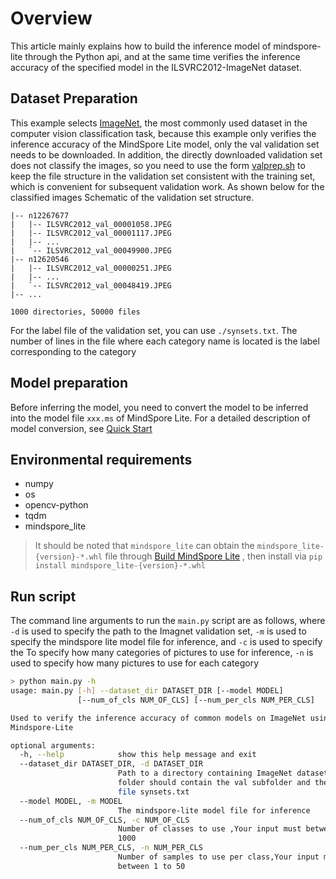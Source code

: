 # Overview

This article mainly explains how to build the inference model of mindspore-lite through the Python api, and at the same time verifies the inference accuracy of the specified model in the ILSVRC2012-ImageNet dataset.

## Dataset Preparation

This example selects [ImageNet](https://image-net.org/challenges/LSVRC/2012/), the most commonly used dataset in the computer vision classification task, because this example only verifies the inference accuracy of the MindSpore Lite model, only the val validation set needs to be downloaded. In addition, the directly downloaded validation set does not classify the images, so you need to use the form [valprep.sh](https://raw.githubusercontent.com/soumith/imagenetloader.torch/master/valprep.sh) to keep the file structure in the validation set consistent with the training set, which is convenient for subsequent validation work. As shown below for the classified images Schematic of the validation set structure.

```text
|-- n12267677
|   |-- ILSVRC2012_val_00001058.JPEG
|   |-- ILSVRC2012_val_00001117.JPEG
|   |-- ...
|   `-- ILSVRC2012_val_00049900.JPEG
|-- n12620546
|   |-- ILSVRC2012_val_00000251.JPEG
|   |-- ...
|   `-- ILSVRC2012_val_00048419.JPEG
|-- ...

1000 directories, 50000 files
```

For the label file of the validation set, you can use `./synsets.txt`. The number of lines in the file where each category name is located is the label corresponding to the category

## Model preparation

Before inferring the model, you need to convert the model to be inferred into the model file `xxx.ms` of MindSpore Lite. For a detailed description of model conversion, see [Quick Start](https://www.mindspore.cn/lite/docs/en/master/quick_start/one_hour_introduction.html)

## Environmental requirements

* numpy
* os
* opencv-python
* tqdm
* mindspore_lite

>It should be noted that `mindspore_lite` can obtain the `mindspore_lite-{version}-*.whl` file through [Build MindSpore Lite](https://www.mindspore.cn/lite/docs/en/master/use/build.html) , then install via `pip install mindspore_lite-{version}-*.whl`

## Run script

The command line arguments to run the `main.py` script are as follows, where `-d` is used to specify the path to the Imagnet validation set, `-m` is used to specify the mindspore lite model file for inference, and `-c` is used to specify the To specify how many categories of pictures to use for inference, `-n` is used to specify how many pictures to use for each category

```bash
> python main.py -h
usage: main.py [-h] --dataset_dir DATASET_DIR [--model MODEL]
               [--num_of_cls NUM_OF_CLS] [--num_per_cls NUM_PER_CLS]

Used to verify the inference accuracy of common models on ImageNet using
Mindspore-Lite

optional arguments:
  -h, --help            show this help message and exit
  --dataset_dir DATASET_DIR, -d DATASET_DIR
                        Path to a directory containing ImageNet dataset. This
                        folder should contain the val subfolder and the label
                        file synsets.txt
  --model MODEL, -m MODEL
                        The mindspore-lite model file for inference
  --num_of_cls NUM_OF_CLS, -c NUM_OF_CLS
                        Number of classes to use ,Your input must between 1 to
                        1000
  --num_per_cls NUM_PER_CLS, -n NUM_PER_CLS
                        Number of samples to use per class,Your input must
                        between 1 to 50
```